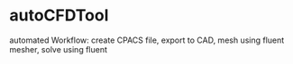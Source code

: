 # autoCFDTool
 automated Workflow: create CPACS file, export to CAD, mesh using fluent mesher, solve using fluent
